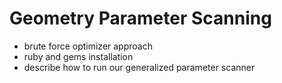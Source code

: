 Geometry Parameter Scanning
===========================
- brute force optimizer approach
- ruby and gems installation
- describe how to run our generalized parameter scanner
